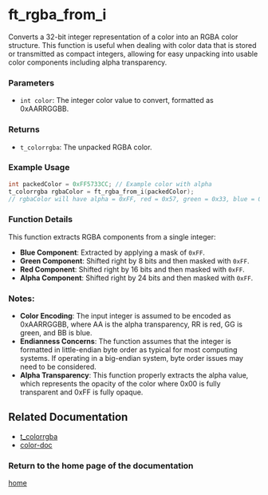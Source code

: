 # ft_rgba_from_i
Converts a 32-bit integer representation of a color into an RGBA color structure. This function is useful when dealing with color data that is stored or transmitted as compact integers, allowing for easy unpacking into usable color components including alpha transparency.

### Parameters
- `int color`: The integer color value to convert, formatted as 0xAARRGGBB.

### Returns
- `t_colorrgba`: The unpacked RGBA color.

### Example Usage
```c
int packedColor = 0xFF5733CC; // Example color with alpha
t_colorrgba rgbaColor = ft_rgba_from_i(packedColor);
// rgbaColor will have alpha = 0xFF, red = 0x57, green = 0x33, blue = 0xCC
```

### Function Details
This function extracts RGBA components from a single integer:
- **Blue Component**: Extracted by applying a mask of `0xFF`.
- **Green Component**: Shifted right by 8 bits and then masked with `0xFF`.
- **Red Component**: Shifted right by 16 bits and then masked with `0xFF`.
- **Alpha Component**: Shifted right by 24 bits and then masked with `0xFF`.

### Notes:
- **Color Encoding**: The input integer is assumed to be encoded as 0xAARRGGBB, where AA is the alpha transparency, RR is red, GG is green, and BB is blue.
- **Endianness Concerns**: The function assumes that the integer is formatted in little-endian byte order as typical for most computing systems. If operating in a big-endian system, byte order issues may need to be considered.
- **Alpha Transparency**: This function properly extracts the alpha value, which represents the opacity of the color where 0x00 is fully transparent and 0xFF is fully opaque.

## Related Documentation
- [t_colorrgba](./t_colorrgba.md)
- [color-doc](../color-doc.md)

### Return to the home page of the documentation
[home](../home.md)
